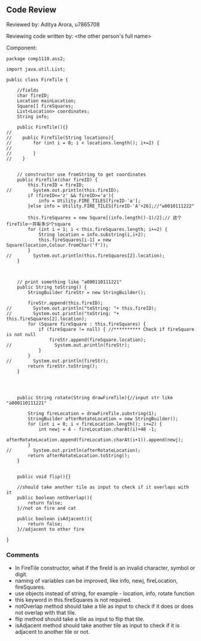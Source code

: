 ## Code Review

Reviewed by: Aditya Arora, u7865708

Reviewing code written by: <the other person's full name> <other uid>

Component: 
```
package comp1110.ass2;

import java.util.List;

public class FireTile {

    //fields
    char fireID;
    Location mainLocation;
    Square[] fireSquares;
    List<Location> coordinates;
    String info;

    public FireTile(){}
//
//    public FireTile(String locations){
//        for (int i = 0; i < locations.length(); i+=2) {
//
//        }
//    }


    // constructor use fromString to get coordinates
    public FireTile(char fireID) {
        this.fireID = fireID;
//        System.out.println(this.fireID);
        if (fireID<='z' && fireID>='a'){
            info = Utility.FIRE_TILES[fireID-'a'];
        }else info = Utility.FIRE_TILES[fireID-'A'+26];//"w0010111222"

        this.fireSquares = new Square[(info.length()-1)/2];// 这个fireTile一共有多少个square
        for (int i = 1; i < this.fireSquares.length; i+=2) {
            String location = info.substring(i,i+2);
            this.fireSquares[i-1] = new Square(location,Colour.fromChar('f'));
        }
//        System.out.println(this.fireSquares[2].location);
    }



    // print something like "a000110111221"
    public String toString() {
        StringBuilder fireStr = new StringBuilder();

        fireStr.append(this.fireID);
//        System.out.println("toString: "+ this.fireID);
//        System.out.println("toString: "+ this.fireSquares[2].location);
        for (Square fireSquare : this.fireSquares) {
            if (fireSquare != null) { //********** Check if fireSquare is not null
                fireStr.append(fireSquare.location);
//                System.out.println(fireStr);
            }
        }
//        System.out.println(fireStr);
        return fireStr.toString();
    }




    public String rotate(String drawFireTile){//input str like "a000110111221"

        String fireLocation = drawFireTile.substring(1);
        StringBuilder afterRotateLocation = new StringBuilder();
        for (int i = 0; i < fireLocation.length(); i+=2) {
            int newj = 4 - fireLocation.charAt(i)+48 -1;
            afterRotateLocation.append(fireLocation.charAt(i+1)).append(newj);
        }
//        System.out.println(afterRotateLocation);
        return afterRotateLocation.toString();
    }


    public void flip(){}

    //should take another tile as input to check if it overlaps with it
    public boolean notOverlap(){
        return false;
    }//not on fire and cat

    public boolean isAdjacent(){
        return false;
    }//adjacent to other fire

}

```

### Comments 

- In FireTile constructor, what if the fireId is an invalid character, symbol or digit.
- naming of variables can be improved, like info, newj, fireLocation, fireSquares.
- use objects instead of string, for example - location, info, rotate function
- this keyword in this.fireSquares is not required.
- notOverlap method should take a tile as input to check if it does or does not overlap with that tile.
- flip method should take a tile as input to flip that tile.
- isAdjacent method should take another tile as input to check if it is adjacent to another tile or not.

